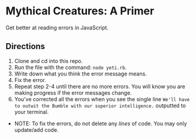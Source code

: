 # Mythical Creatures: A Primer
Get better at reading errors in JavaScript.

## Directions
1. Clone and cd into this repo.
2. Run the file with the command: `node yeti.rb`. 
3. Write down what you think the error message means.
4. Fix the error.
5. Repeat step 2-4 until there are no more errors. You will know you are making progress if the error messages change.
6. You've corrected all the errors when you see the single line `We'll have to outwit the Bumble with our superior intelligence.` outputted to your terminal.

* NOTE: To fix the errors, do not delete any *lines* of code. You may only update/add code.
